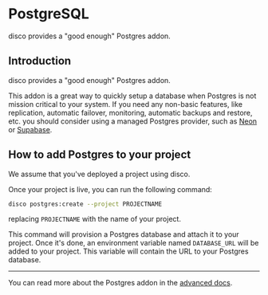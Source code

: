 # PostgreSQL

disco provides a "good enough" Postgres addon.

## Introduction

disco provides a "good enough" Postgres addon.

This addon is a great way to quickly setup a database when Postgres is not mission critical to your system. If you need any non-basic features, like replication, automatic failover, monitoring, automatic backups and restore, etc. you should consider using a managed Postgres provider, such as [Neon](https://neon.tech/) or [Supabase](https://supabase.com/).

## How to add Postgres to your project

We assume that you've deployed a project using disco.

Once your project is live, you can run the following command:

```bash
disco postgres:create --project PROJECTNAME
```

replacing `PROJECTNAME` with the name of your project.

This command will provision a Postgres database and attach it to your project. Once it's done, an environment variable named `DATABASE_URL` will be added to your project. This variable will contain the URL to your Postgres database.

---

You can read more about the Postgres addon in the [advanced docs](/docs/exhaustive-documentation/postgresql.md).

